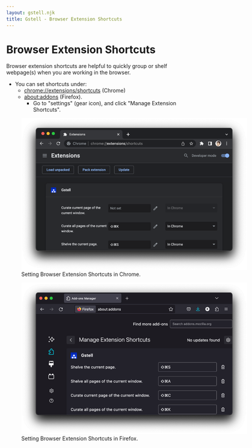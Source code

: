 ```yaml
---
layout: gstell.njk
title: Gstell - Browser Extension Shortcuts
---
```


# Browser Extension Shortcuts
Browser extension shortcuts are helpful to quickly group or shelf webpage(s) when you are working in the browser.

- You can set shortcuts under:
  - [chrome://extensions/shortcuts](chrome://extensions/shortcuts) (Chrome)
  - [about:addons](about:addons) (Firefox). 
    - Go to "settings" (gear icon), and click "Manage Extension Shortcuts".

<figure>
  <img src="/public/img/howto/browser-extension-shortcuts-chrome.png" alt="Setting Browser Extension Shortcuts in Chrome" style="width:auto; max-width: 600px;">
  <figcaption>Setting Browser Extension Shortcuts in Chrome.</figcaption>
</figure>
<figure>
  <img src="/public/img/howto/browser-extension-shortcuts-firefox.png" alt="Setting Browser Extension Shortcuts in Firefox" style="width:auto; max-width: 600px;" />
  <figcaption>Setting Browser Extension Shortcuts in Firefox.</figcaption>
</figure> 
